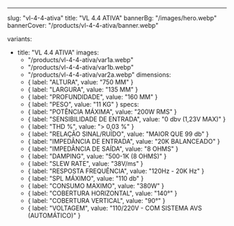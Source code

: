 ---
slug: "vl-4-4-ativa"
title: "VL 4.4 ATIVA"
bannerBg: "/images/hero.webp"
bannerCover: "/products/vl-4-4-ativa/banner.webp"

variants:
  - title: "VL 4.4 ATIVA"
    images:
      - "/products/vl-4-4-ativa/var1a.webp"
      - "/products/vl-4-4-ativa/var1b.webp"
      - "/products/vl-4-4-ativa/var2a.webp"
    dimensions:
      - { label: "ALTURA", value: "750 MM" }
      - { label: "LARGURA", value: "135 MM" }
      - { label: "PROFUNDIDADE", value: "160 MM" }
      - { label: "PESO", value: "11 KG" }
    specs:
      - { label: "POTÊNCIA MÁXIMA", value: "200W RMS" }
      - { label: "SENSIBILIDADE DE ENTRADA", value: "0 dbv (1,23V MAX)" }
      - { label: "THD %", value: "> 0,03 %" }
      - { label: "RELAÇÃO SINAL/RUÍDO", value: "MAIOR QUE 99 db" }
      - { label: "IMPEDÂNCIA DE ENTRADA", value: "20K BALANCEADO" }
      - { label: "IMPEDÂNCIA DE SAÍDA", value: "8 OHMS" }
      - { label: "DAMPING", value: "500-1K (8 OHMS)" }
      - { label: "SLEW RATE", value: "38V/ms" }
      - { label: "RESPOSTA FREQUÊNCIA", value: "120Hz - 20K Hz" }
      - { label: "SPL MÁXIMO", value: "110 db" }
      - { label: "CONSUMO MAXIMO", value: "380W" }
      - { label: "COBERTURA HORIZONTAL", value: "140°" }
      - { label: "COBERTURA VERTICAL", value: "90°" }
      - { label: "VOLTAGEM", value: "110/220V - COM SISTEMA AVS (AUTOMÁTICO)" }
